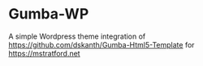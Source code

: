 # Gumba-WP
A simple Wordpress theme integration of https://github.com/dskanth/Gumba-Html5-Template for https://mstratford.net
